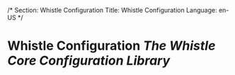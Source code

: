/*
Section: Whistle Configuration
Title: Whistle Configuration
Language: en-US
*/

# Whistle Configuration *The Whistle Core Configuration Library*
